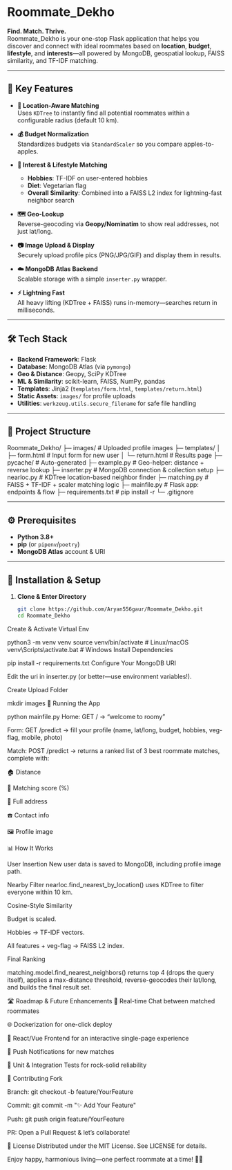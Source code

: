 # Roommate_Dekho

**Find. Match. Thrive.**  
Roommate_Dekho is your one-stop Flask application that helps you discover and connect with ideal roommates based on **location**, **budget**, **lifestyle**, and **interests**—all powered by MongoDB, geospatial lookup, FAISS similarity, and TF-IDF matching.

---

## 🚀 Key Features

- **📍 Location-Aware Matching**  
  Uses `KDTree` to instantly find all potential roommates within a configurable radius (default 10 km).

- **💰 Budget Normalization**  
  Standardizes budgets via `StandardScaler` so you compare apples-to-apples.

- **🎯 Interest & Lifestyle Matching**  
  - **Hobbies**: TF-IDF on user-entered hobbies  
  - **Diet**: Vegetarian flag  
  - **Overall Similarity**: Combined into a FAISS L2 index for lightning-fast neighbor search

- **🗺️ Geo-Lookup**  
  Reverse-geocoding via **Geopy/Nominatim** to show real addresses, not just lat/long.

- **📷 Image Upload & Display**  
  Securely upload profile pics (PNG/JPG/GIF) and display them in results.

- **☁️ MongoDB Atlas Backend**  
  Scalable storage with a simple `inserter.py` wrapper.

- **⚡️ Lightning Fast**  
  All heavy lifting (KDTree + FAISS) runs in-memory—searches return in milliseconds.

---

## 🛠️ Tech Stack

- **Backend Framework**: Flask  
- **Database**: MongoDB Atlas (via `pymongo`)  
- **Geo & Distance**: Geopy, SciPy KDTree  
- **ML & Similarity**: scikit-learn, FAISS, NumPy, pandas  
- **Templates**: Jinja2 (`templates/form.html`, `templates/return.html`)  
- **Static Assets**: `images/` for profile uploads  
- **Utilities**: `werkzeug.utils.secure_filename` for safe file handling

---

## 📁 Project Structure

Roommate_Dekho/
├─ images/ # Uploaded profile images
├─ templates/
│ ├─ form.html # Input form for new user
│ └─ return.html # Results page
├─ pycache/ # Auto-generated
├─ example.py # Geo-helper: distance + reverse lookup
├─ inserter.py # MongoDB connection & collection setup
├─ nearloc.py # KDTree location-based neighbor finder
├─ matching.py # FAISS + TF-IDF + scaler matching logic
├─ mainfile.py # Flask app: endpoints & flow
├─ requirements.txt # pip install -r
└─ .gitignore


---

## ⚙️ Prerequisites

- **Python 3.8+**  
- **pip** (or `pipenv`/`poetry`)  
- **MongoDB Atlas** account & URI

---

## 🔧 Installation & Setup

1. **Clone & Enter Directory**  
   ```bash
   git clone https://github.com/Aryan556gaur/Roommate_Dekho.git
   cd Roommate_Dekho
   
Create & Activate Virtual Env

python3 -m venv venv
source venv/bin/activate      # Linux/macOS
venv\Scripts\activate.bat     # Windows
Install Dependencies

pip install -r requirements.txt
Configure Your MongoDB URI

Edit the uri in inserter.py (or better—use environment variables!).

Create Upload Folder

mkdir images
🚀 Running the App

python mainfile.py
Home: GET / → “welcome to roomy”

Form: GET /predict → fill your profile (name, lat/long, budget, hobbies, veg-flag, mobile, photo)

Match: POST /predict → returns a ranked list of 3 best roommate matches, complete with:

🏠 Distance

💬 Matching score (%)

📍 Full address

☎️ Contact info

🖼️ Profile image

📊 How It Works

User Insertion
New user data is saved to MongoDB, including profile image path.

Nearby Filter
nearloc.find_nearest_by_location() uses KDTree to filter everyone within 10 km.

Cosine-Style Similarity

Budget is scaled.

Hobbies → TF-IDF vectors.

All features + veg-flag → FAISS L2 index.

Final Ranking

matching.model.find_nearest_neighbors() returns top 4 (drops the query itself), applies a max-distance threshold, reverse-geocodes their lat/long, and builds the final result set.

🛣️ Roadmap & Future Enhancements
🔄 Real-time Chat between matched roommates

🌐 Dockerization for one-click deploy

📱 React/Vue Frontend for an interactive single-page experience

🔔 Push Notifications for new matches

🧪 Unit & Integration Tests for rock-solid reliability

🤝 Contributing
Fork

Branch: git checkout -b feature/YourFeature

Commit: git commit -m "✨ Add Your Feature"

Push: git push origin feature/YourFeature

PR: Open a Pull Request & let’s collaborate!

📄 License
Distributed under the MIT License. See LICENSE for details.

Enjoy happy, harmonious living—one perfect roommate at a time! 🏡✨
